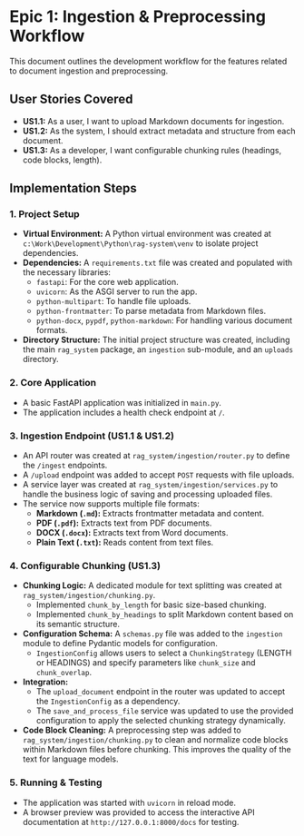 # Epic 1: Ingestion & Preprocessing Workflow

This document outlines the development workflow for the features related to document ingestion and preprocessing.

## User Stories Covered

- **US1.1:** As a user, I want to upload Markdown documents for ingestion.
- **US1.2:** As the system, I should extract metadata and structure from each document.
- **US1.3:** As a developer, I want configurable chunking rules (headings, code blocks, length).

## Implementation Steps

### 1. Project Setup
- **Virtual Environment:** A Python virtual environment was created at `c:\Work\Development\Python\rag-system\venv` to isolate project dependencies.
- **Dependencies:** A `requirements.txt` file was created and populated with the necessary libraries:
  - `fastapi`: For the core web application.
  - `uvicorn`: As the ASGI server to run the app.
  - `python-multipart`: To handle file uploads.
  - `python-frontmatter`: To parse metadata from Markdown files.
  - `python-docx`, `pypdf`, `python-markdown`: For handling various document formats.
- **Directory Structure:** The initial project structure was created, including the main `rag_system` package, an `ingestion` sub-module, and an `uploads` directory.

### 2. Core Application
- A basic FastAPI application was initialized in `main.py`.
- The application includes a health check endpoint at `/`.

### 3. Ingestion Endpoint (US1.1 & US1.2)
- An API router was created at `rag_system/ingestion/router.py` to define the `/ingest` endpoints.
- A `/upload` endpoint was added to accept `POST` requests with file uploads.
- A service layer was created at `rag_system/ingestion/services.py` to handle the business logic of saving and processing uploaded files.
- The service now supports multiple file formats:
  - **Markdown (`.md`):** Extracts frontmatter metadata and content.
  - **PDF (`.pdf`):** Extracts text from PDF documents.
  - **DOCX (`.docx`):** Extracts text from Word documents.
  - **Plain Text (`.txt`):** Reads content from text files.

### 4. Configurable Chunking (US1.3)
- **Chunking Logic:** A dedicated module for text splitting was created at `rag_system/ingestion/chunking.py`.
  - Implemented `chunk_by_length` for basic size-based chunking.
  - Implemented `chunk_by_headings` to split Markdown content based on its semantic structure.
- **Configuration Schema:** A `schemas.py` file was added to the `ingestion` module to define Pydantic models for configuration.
  - `IngestionConfig` allows users to select a `ChunkingStrategy` (LENGTH or HEADINGS) and specify parameters like `chunk_size` and `chunk_overlap`.
- **Integration:**
  - The `upload_document` endpoint in the router was updated to accept the `IngestionConfig` as a dependency.
  - The `save_and_process_file` service was updated to use the provided configuration to apply the selected chunking strategy dynamically.
- **Code Block Cleaning:** A preprocessing step was added to `rag_system/ingestion/chunking.py` to clean and normalize code blocks within Markdown files before chunking. This improves the quality of the text for language models.

### 5. Running & Testing
- The application was started with `uvicorn` in reload mode.
- A browser preview was provided to access the interactive API documentation at `http://127.0.0.1:8000/docs` for testing.
